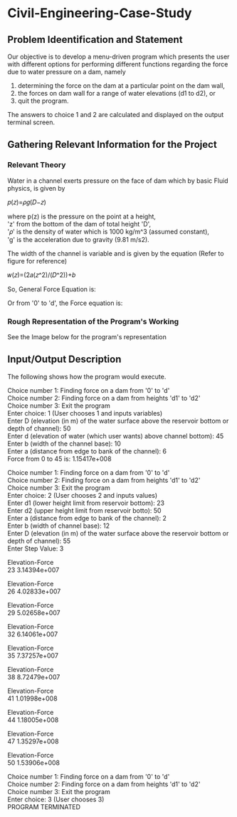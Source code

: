# Civil-Engineering-Case-Study
## Problem Ideentification and Statement
Our objective is to develop a menu-driven program which presents the user with different options for performing different functions regarding the force due to water pressure on a dam, namely
1) determining the force on the dam at a particular point on the dam wall,
2) the forces on dam wall for a range of water elevations (d1 to d2), or
3) quit the program.

The answers to choice 1 and 2 are calculated and displayed on the output terminal screen. 

## Gathering Relevant Information for the Project
### Relevant Theory

Water in a channel exerts pressure on the face of dam which by basic Fluid physics, is given by

𝑝(𝑧)=𝜌𝑔(𝐷−𝑧)

where p(z) is the pressure on the point at a height,\
'z' from the bottom of the dam of total height 'D',\
'𝜌' is the density of water which is 1000 kg/m^3 (assumed constant),\
'g' is the acceleration due to gravity (9.81 m/s2).

The width of the channel is variable and is given by the equation (Refer to figure for reference)

𝑤(𝑧)=(2𝑎(𝑧^2)/(𝐷^2))+𝑏

So, General Force Equation is: 

Or from '0' to 'd', the Force equation is: 

### Rough Representation of the Program's Working
See the Image below for the program's representation

## Input/Output Description
The following shows how the program would execute.

Choice number 1: Finding force on a dam from '0' to 'd'\
Choice number 2: Finding force on a dam from heights 'd1' to 'd2'\
Choice number 3: Exit the program\
Enter choice: 1 (User chooses 1 and inputs variables)\
Enter D (elevation (in m) of the water surface above the reservoir bottom or depth of channel): 50\
Enter d (elevation of water (which user wants) above channel bottom): 45\
Enter b (width of the channel base): 10\
Enter a (distance from edge to bank of the channel): 6\
Force from 0 to 45 is: 1.15417e+008

Choice number 1: Finding force on a dam from '0' to 'd'\
Choice number 2: Finding force on a dam from heights 'd1' to 'd2'\
Choice number 3: Exit the program\
Enter choice: 2 (User chooses 2 and inputs values)\
Enter d1 (lower height limit from reservoir bottom): 23\
Enter d2 (upper height limit from reservoir botto): 50\
Enter a (distance from edge to bank of the channel): 2\
Enter b (width of channel base): 12\
Enter D (elevation (in m) of the water surface above the reservoir bottom or depth of channel): 55\
Enter Step Value: 3

Elevation-Force\
23  3.14394e+007

Elevation-Force\
26  4.02833e+007

Elevation-Force\
29  5.02658e+007

Elevation-Force\
32  6.14061e+007

Elevation-Force\
35  7.37257e+007

Elevation-Force\
38  8.72479e+007

Elevation-Force\
41  1.01998e+008

Elevation-Force\
44  1.18005e+008 

Elevation-Force\
47  1.35297e+008 

Elevation-Force\
50  1.53906e+008

Choice number 1: Finding force on a dam from '0' to 'd'\
Choice number 2: Finding force on a dam from heights 'd1' to 'd2'\
Choice number 3: Exit the program\
Enter choice: 3 (User chooses 3)\
PROGRAM TERMINATED
